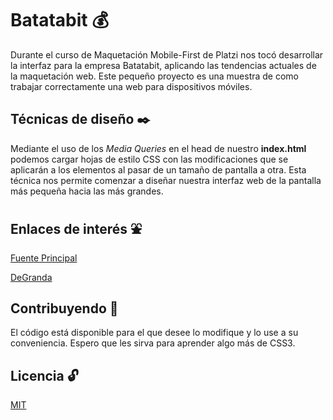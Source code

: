 # Batatabit :moneybag:
Durante el curso de Maquetación Mobile-First de Platzi nos tocó desarrollar la interfaz para la empresa Batatabit, aplicando las tendencias actuales de la maquetación web. Este pequeño proyecto es una muestra de como trabajar correctamente una web para dispositivos móviles.

## Técnicas de diseño :black_nib:
Mediante el uso de los *Media Queries* en el head de nuestro **index.html** podemos cargar hojas de estilo CSS con las modificaciones que se aplicarán a los elementos al pasar de un tamaño de pantalla a otra. Esta técnica nos permite comenzar a diseñar nuestra interfaz web de la pantalla más pequeña hacia las más grandes.

## Enlaces de interés :fountain:
[Fuente Principal](https://fonts.googleapis.com/css2?family=DM+Sans:wght@400;500;700&family=Inter:wght@300;500&display=swap "DM Sans")

[DeGranda](https://github.com/degranda/batata-bit)

## Contribuyendo :raising_hand:
El código está disponible para el que desee lo modifique y lo use a su conveniencia. Espero que les sirva para aprender algo más de CSS3.

## Licencia :unlock:
[MIT](https://choosealicense.com/licenses/mit/)